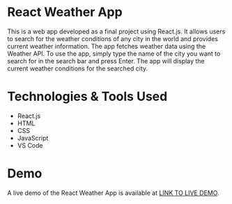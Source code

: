 # React Weather App
This is a web app developed as a final project using React.js. It allows users to search for the weather conditions of any city in the world and provides current weather information. The app fetches weather data using the Weather API.
To use the app, simply type the name of the city you want to search for in the search bar and press Enter. The app will display the current weather conditions for the searched city.

# Technologies & Tools Used
- React.js
- HTML
- CSS
- JavaScript
- VS Code

# Demo
A live demo of the React Weather App is available at [LINK TO LIVE DEMO](https://anmit-react-weather1.netlify.app).



